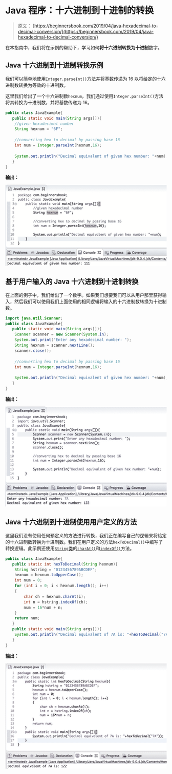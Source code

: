 # Java 程序：十六进制到十进制的转换

> 原文： [https://beginnersbook.com/2019/04/java-hexadecimal-to-decimal-conversion/](https://beginnersbook.com/2019/04/java-hexadecimal-to-decimal-conversion/)

在本指南中，我们将在示例的帮助下，学习如何**将十六进制转换为十进制**数字。

## Java 十六进制到十进制转换示例

我们可以简单地使用`Integer.parseInt()`方法并将基数传递为 16 以将给定的十六进制数转换为等效的十进制数。

这里我们给出了一个十六进制数`hexnum`，我们通过使用`Integer.parseInt()`方法将其转换为十进制数，并将基数传递为 16。

```java
public class JavaExample{  
   public static void main(String args[]){ 
	//given hexadecimal number
	String hexnum = "6F";

	//converting hex to decimal by passing base 16 
	int num = Integer.parseInt(hexnum,16);

	System.out.println("Decimal equivalent of given hex number: "+num);
   }
}
```

**输出：**

![Java hexadecimal to decimal example](img/0926e3d2012bf72d89ac85719ce78c11.jpg)

## 基于用户输入的 Java 十六进制到十进制转换

在上面的例子中，我们给出了一个数字。如果我们想要我们可以从用户那里获得输入，然后我们可以使用我们上面使用的相同逻辑将输入的十六进制数转换为十进制数。

```java
import java.util.Scanner;
public class JavaExample{  
   public static void main(String args[]){ 
	Scanner scanner = new Scanner(System.in);
	System.out.print("Enter any hexadecimal number: ");
	String hexnum = scanner.nextLine();
	scanner.close();

	//converting hex to decimal by passing base 16 
	int num = Integer.parseInt(hexnum,16);

	System.out.println("Decimal equivalent of given hex number: "+num);
   }
}
```

**输出：**

![Java hexadecimal to decimal example user input](img/37c8d02edbfbfa444be3321933812dc6.jpg)

## Java 十六进制到十进制使用用户定义的方法

这里我们没有使用任何预定义的方法进行转换，我们正在编写自己的逻辑来将给定的十六进制数转换为十进制数。我们在用户定义的方法`hexToDecimal()`中编写了转换逻辑。此示例还使用[`String`类](https://beginnersbook.com/2013/12/java-strings/)的[`charAt()`](https://beginnersbook.com/2013/12/java-string-charat-method-example/)和[`indexOf()`](https://beginnersbook.com/2013/12/java-string-indexof-method-example/)方法。

```java
public class JavaExample{    
   public static int hexToDecimal(String hexnum){  
	String hstring = "0123456789ABCDEF";  
	hexnum = hexnum.toUpperCase();  
	int num = 0;  
	for (int i = 0; i < hexnum.length(); i++)  
	{  
		char ch = hexnum.charAt(i);  
		int n = hstring.indexOf(ch);  
		num = 16*num + n;  
	}  
	return num;  
   }  
   public static void main(String args[]){    
	System.out.println("Decimal equivalent of 7A is: "+hexToDecimal("7A"));    
   }
}
```

**输出：**

![Java hexadecimal to decimal using custom logic](img/454f00dd4634caa9521e050a416c259f.jpg)
